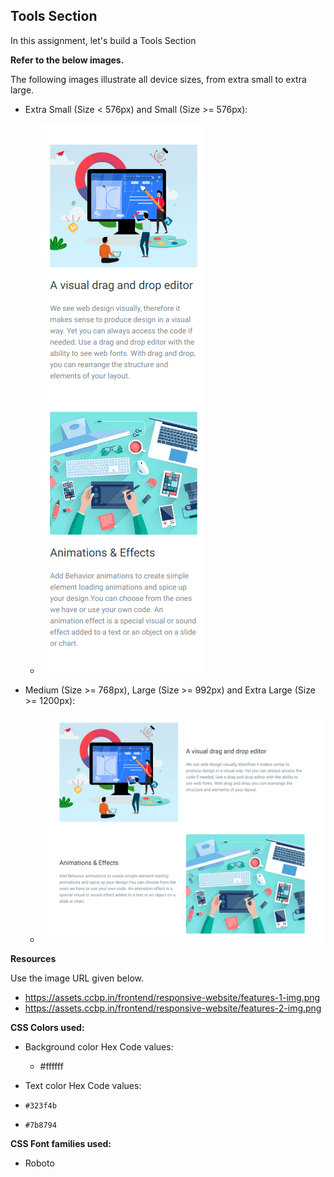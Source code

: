 ## Tools Section


In this assignment, let's build a Tools Section



**Refer to the below images.**

The following images illustrate all device sizes, from extra small to extra large.

- Extra Small (Size < 576px) and Small (Size >= 576px):

    - ![alt text](image.png)

- Medium (Size >= 768px), Large (Size >= 992px) and Extra Large (Size >= 1200px):
    - ![alt text](image-1.png)

**Resources**

Use the image URL given below.

- https://assets.ccbp.in/frontend/responsive-website/features-1-img.png
- https://assets.ccbp.in/frontend/responsive-website/features-2-img.png


**CSS Colors used:**


- Background color Hex Code values:
    - #ffffff


- Text color Hex Code values:

- `#323f4b`
- `#7b8794`

**CSS Font families used:**
- Roboto